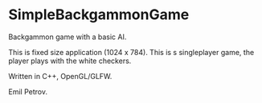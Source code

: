 # SimpleBackgammonGame
Backgammon game with a basic AI.

This is fixed size application (1024 x 784).
This is s singleplayer game, the player plays with the white checkers.

Written in C++, OpenGL/GLFW.

Emil Petrov.